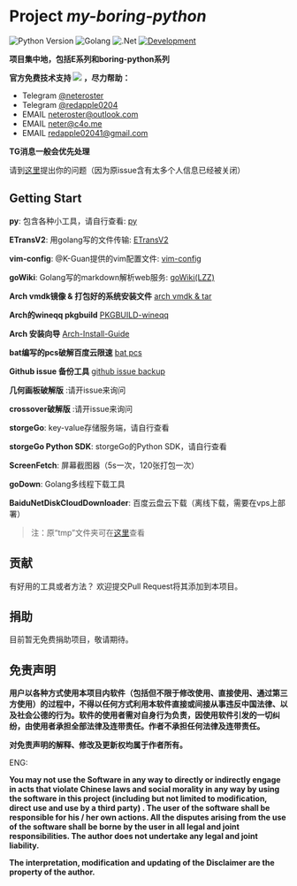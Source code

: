 # Project *my-boring-python*

![Python Version](https://img.shields.io/badge/python-3.x-green.svg)
![Golang](https://img.shields.io/badge/Go-Powered-blue.svg)
![.Net](https://img.shields.io/badge/.Net-Powered-green.svg)
[![Development](https://img.shields.io/badge/development-frozen-red.svg)](https://github.com/redapple0204/my-boring-python/blob/master/status.md)


**项目集中地，包括E系列和boring-python系列**

**官方免费技术支持 ![](https://tb2.bdstatic.com/tb/editor/images/face/i_f25.png?t=20140803) ，尽力帮助：**
* Telegram [@neteroster](https://t.me/neteroster)
* Telegram [@redapple0204](https://t.me/redapple0204)
* EMAIL neteroster@outlook.com
* EMAIL neter@c4o.me
* EMAIL redapple02041@gmail.com

**TG消息一般会优先处理**

请到[这里](https://github.com/redapple0204/my-boring-python/pull/177)提出你的问题（因为原issue含有太多个人信息已经被关闭）

## Getting Start

**py**: 包含各种小工具，请自行查看: [py](https://github.com/redapple0204/my-boring-python/tree/master/py)

**ETransV2**: 用golang写的文件传输: [ETransV2](https://github.com/redapple0204/my-boring-python/tree/master/project/ETransV2)

**vim-config**: @K-Guan提供的vim配置文件: [vim-config](https://github.com/redapple0204/my-boring-python/blob/master/script/vim-config.tar.gz)

**goWiki**: Golang写的markdown解析web服务: [goWiki(LZZ)](https://github.com/lizongzeshunshun/goWiki)

**Arch vmdk镜像 & 打包好的系统安装文件** [arch vmdk & tar](https://github.com/redapple0204/my-boring-python/wiki/Arch-%E8%99%9A%E6%8B%9F%E6%9C%BA%E9%95%9C%E5%83%8F-&-%E6%89%93%E5%8C%85%E5%A5%BD%E7%9A%84%E4%B8%80%E9%94%AE%E5%AE%89%E8%A3%85%E6%96%87%E4%BB%B6-%E4%B8%8B%E8%BD%BD)

**Arch的wineqq pkgbuild** [PKGBUILD-wineqq](https://github.com/redapple0204/my-boring-python/tree/master/PKGBUILD/PKGBUILD-wineqq)

**Arch 安装向导** [Arch-Install-Guide](https://github.com/redapple0204/my-boring-python/tree/master/tutorial/Arch-Install-Guide)


**bat编写的pcs破解百度云限速** [bat pcs](https://github.com/redapple0204/my-boring-python/tree/master/script/pcs_bat)

**Github issue 备份工具** [github issue backup](https://github.com/redapple0204/my-boring-python/tree/master/script/github-issue-backup)

**几何画板破解版** :请开issue来询问

**crossover破解版** :请开issue来询问

**storgeGo**: key-value存储服务端，请自行查看

**storgeGo Python SDK**: storgeGo的Python SDK，请自行查看

**ScreenFetch**: 屏幕截图器（5s一次，120张打包一次）

**goDown**: Golang多线程下载工具

**BaiduNetDiskCloudDownloader**: 百度云盘云下载（离线下载，需要在vps上部署）

> 注：原“tmp”文件夹可在[这里](https://tpedutw-my.sharepoint.com/personal/redapple0204_tp_edu_tw/_layouts/15/guestaccess.aspx?folderid=0c0979ec07a254a65b0688fd16589839d&authkey=AYV7MkuQhYIfLmp9HDAT_gM)查看


## 贡献

有好用的工具或者方法？ 欢迎提交Pull Request将其添加到本项目。

## 捐助

目前暂无免费捐助项目，敬请期待。

## 免责声明

**用户以各种方式使用本项目内软件（包括但不限于修改使用、直接使用、通过第三方使用）的过程中，不得以任何方式利用本软件直接或间接从事违反中国法律、以及社会公德的行为。软件的使用者需对自身行为负责，因使用软件引发的一切纠纷，由使用者承担全部法律及连带责任。作者不承担任何法律及连带责任。**

**对免责声明的解释、修改及更新权均属于作者所有。**

ENG:

**You may not use the Software in any way to directly or indirectly engage in acts that violate Chinese laws and social morality in any way by using the software in this project (including but not limited to modification, direct use and use by a third party) . The user of the software shall be responsible for his / her own actions. All the disputes arising from the use of the software shall be borne by the user in all legal and joint responsibilities. The author does not undertake any legal and joint liability.**

**The interpretation, modification and updating of the Disclaimer are the property of the author.**
